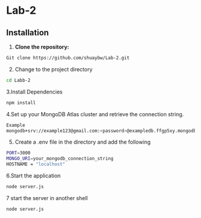 # Lab-2
## Installation

1. **Clone the repository:**
```bash
Git clone https://github.com/shuaybw/Lab-2.git
```
2. Change to the project directory
```bash
cd Labb-2
```
3.Install Dependencies
```bash
npm install
```
4.Set up your MongoDB Atlas cluster and retrieve the connection string.
```bash
Example
mongodb+srv://example123@gmail.com:<password>@exampledb.ffgp5xy.mongodb.net/
```
5. Create a .env file in the directory and add the following
```bash
PORT=3000
MONGO_URI=your_mongodb_connection_string 
HOSTNAME = "localhost"
```
6.Start the application
```bash
node server.js
```
7 start the server in another shell
```bash
node server.js
```

